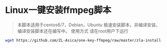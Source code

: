 # Linux一键安装ffmpeg脚本
> 本脚本适用于centos6/7，Debian，Ubuntu
极速安装脚本，非编译安装，编译安装脚本还在编写中。
使用方式
请在root用户下运行
``` bash
wget https://github.com/ZL-Asica/one-key-ffmpeg/raw/master/zla-install-ffmpeg.sh && chmod +x zla-install-ffmpeg.sh && ./zla-install-ffmpeg.sh
```
